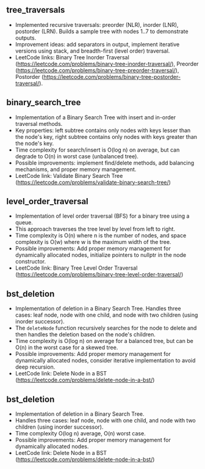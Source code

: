 ## tree_traversals
- Implemented recursive traversals: preorder (NLR), inorder (LNR), postorder (LRN). Builds a sample tree with nodes 1..7 to demonstrate outputs.
- Improvement ideas: add separators in output, implement iterative versions using stack, and breadth-first (level order) traversal.
- LeetCode links: Binary Tree Inorder Traversal (https://leetcode.com/problems/binary-tree-inorder-traversal/), Preorder (https://leetcode.com/problems/binary-tree-preorder-traversal/), Postorder (https://leetcode.com/problems/binary-tree-postorder-traversal/).

## binary_search_tree
- Implementation of a Binary Search Tree with insert and in-order traversal methods.
- Key properties: left subtree contains only nodes with keys lesser than the node's key, right subtree contains only nodes with keys greater than the node's key.
- Time complexity for search/insert is O(log n) on average, but can degrade to O(n) in worst case (unbalanced tree).
- Possible improvements: implement find/delete methods, add balancing mechanisms, and proper memory management.
- LeetCode link: Validate Binary Search Tree (https://leetcode.com/problems/validate-binary-search-tree/)

## level_order_traversal
- Implementation of level order traversal (BFS) for a binary tree using a queue.
- This approach traverses the tree level by level from left to right.
- Time complexity is O(n) where n is the number of nodes, and space complexity is O(w) where w is the maximum width of the tree.
- Possible improvements: Add proper memory management for dynamically allocated nodes, initialize pointers to nullptr in the node constructor.
- LeetCode link: Binary Tree Level Order Traversal (https://leetcode.com/problems/binary-tree-level-order-traversal/)

## bst_deletion
- Implementation of deletion in a Binary Search Tree. Handles three cases: leaf node, node with one child, and node with two children (using inorder successor).
- The `deleteNode` function recursively searches for the node to delete and then handles the deletion based on the node's children.
- Time complexity is O(log n) on average for a balanced tree, but can be O(n) in the worst case for a skewed tree.
- Possible improvements: Add proper memory management for dynamically allocated nodes, consider iterative implementation to avoid deep recursion.
- LeetCode link: Delete Node in a BST (https://leetcode.com/problems/delete-node-in-a-bst/)

## bst_deletion
- Implementation of deletion in a Binary Search Tree.
- Handles three cases: leaf node, node with one child, and node with two children (using inorder successor).
- Time complexity O(log n) average, O(n) worst case.
- Possible improvements: Add proper memory management for dynamically allocated nodes.
- LeetCode link: Delete Node in a BST (https://leetcode.com/problems/delete-node-in-a-bst/)
